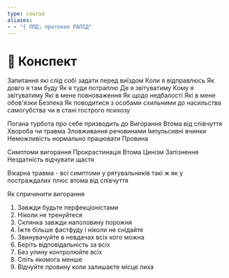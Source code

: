 ```yaml
---
type: course
aliases:
- - "{ ППД; протокол РАПІД"
---
```


# 📗 Конспект

Запитання які слід собі задати перед виїздом
	Коли я відправлюсь
	Як довго я там буду
	Як я туди потраплю
	Де я звітуватиму
	Кому я звітуватиму
	Які в мене повноваження
	Як щодо недбалості
	Які в мене обов'язки
	Безпека
	Як поводитися з особами схильними до насильства самогубства чи в стані гострого психозу

Погана турбота про себе призводить до
	Вигорання
	Втома від співчуття
	Хвороба чи травма
	Зловживання речовинами
	Імпульсивні вчинки
	Неможливість нормально працювати
	Провина

Симптоми вигорання
Прокрастинація
Втома
Цинізм
Запізнення
Нездатність відчувати щастя

Вікарна травма - всі симптоми у рятувальників такі ж як у постраждалих плюс втома від співчуття

Як спричинити вигорання
1. Завжди будьте перфекціоністами
2. Ніколи не тренуйтеся
3. Склянка завжди наполовину порожня
4. Їжте більше фастфуду і ніколи не снідайте
5. Звинувачуйте в невдачах всіх кого можна
6. Беріть відповідальність за всіх
7. Без упину контролюйте всіх
8. Спіть якомога менше
9. Відчуйте провину коли залишаєте місце лиха
